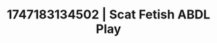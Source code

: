 ---
categories:
- Wet lips
- Babysitter scenario
- Slow burn erotica
- Sneaker fetish
- Virtual lover intimacy
image: /assets/images/1747183134502.jpg
layout: post
seo:
  description: Featured content with exclusive Scat Fetish, ABDL Play. HD images available.
  keywords: Scat Fetish, ABDL Play
  og_image: /assets/images/1747183134502.jpg
  schema_type: VisualArtwork
tags:
- ABDL Play
- '#1747183134502'
- Scat Fetish
title: 1747183134502 | Scat Fetish ABDL Play
---